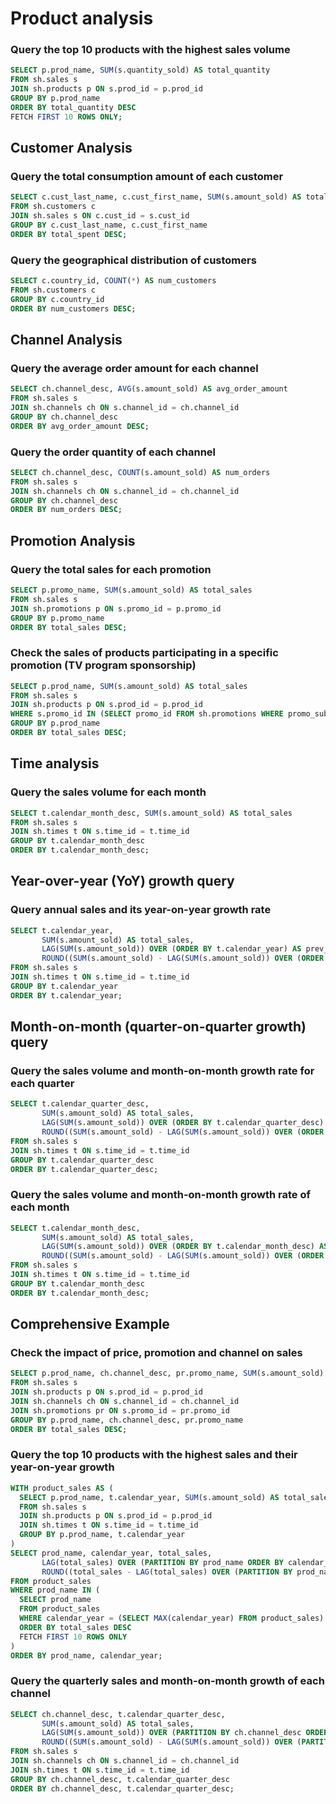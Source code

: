 # Product analysis
### Query the top 10 products with the highest sales volume
```sql
SELECT p.prod_name, SUM(s.quantity_sold) AS total_quantity
FROM sh.sales s
JOIN sh.products p ON s.prod_id = p.prod_id
GROUP BY p.prod_name
ORDER BY total_quantity DESC
FETCH FIRST 10 ROWS ONLY;
```

## Customer Analysis
### Query the total consumption amount of each customer
```sql
SELECT c.cust_last_name, c.cust_first_name, SUM(s.amount_sold) AS total_spent
FROM sh.customers c
JOIN sh.sales s ON c.cust_id = s.cust_id
GROUP BY c.cust_last_name, c.cust_first_name
ORDER BY total_spent DESC;
```
### Query the geographical distribution of customers
```sql
SELECT c.country_id, COUNT(*) AS num_customers
FROM sh.customers c
GROUP BY c.country_id
ORDER BY num_customers DESC;
```

## Channel Analysis
### Query the average order amount for each channel
```sql
SELECT ch.channel_desc, AVG(s.amount_sold) AS avg_order_amount
FROM sh.sales s
JOIN sh.channels ch ON s.channel_id = ch.channel_id
GROUP BY ch.channel_desc
ORDER BY avg_order_amount DESC;
```
### Query the order quantity of each channel
```sql
SELECT ch.channel_desc, COUNT(s.amount_sold) AS num_orders
FROM sh.sales s
JOIN sh.channels ch ON s.channel_id = ch.channel_id
GROUP BY ch.channel_desc
ORDER BY num_orders DESC;
```

## Promotion Analysis
### Query the total sales for each promotion
```sql
SELECT p.promo_name, SUM(s.amount_sold) AS total_sales
FROM sh.sales s
JOIN sh.promotions p ON s.promo_id = p.promo_id
GROUP BY p.promo_name
ORDER BY total_sales DESC;
```
### Check the sales of products participating in a specific promotion (TV program sponsorship)
```sql
SELECT p.prod_name, SUM(s.amount_sold) AS total_sales
FROM sh.sales s
JOIN sh.products p ON s.prod_id = p.prod_id
WHERE s.promo_id IN (SELECT promo_id FROM sh.promotions WHERE promo_subcategory = 'TV program sponsorship')
GROUP BY p.prod_name
ORDER BY total_sales DESC;
```

## Time analysis
### Query the sales volume for each month
```sql
SELECT t.calendar_month_desc, SUM(s.amount_sold) AS total_sales
FROM sh.sales s
JOIN sh.times t ON s.time_id = t.time_id
GROUP BY t.calendar_month_desc
ORDER BY t.calendar_month_desc;
```

## Year-over-year (YoY) growth query
### Query annual sales and its year-on-year growth rate
```sql
SELECT t.calendar_year,
       SUM(s.amount_sold) AS total_sales,
       LAG(SUM(s.amount_sold)) OVER (ORDER BY t.calendar_year) AS prev_year_sales,
       ROUND((SUM(s.amount_sold) - LAG(SUM(s.amount_sold)) OVER (ORDER BY t.calendar_year)) / LAG(SUM(s.amount_sold)) OVER (ORDER BY t.calendar_year) * 100, 2) AS yoy_growth_rate
FROM sh.sales s
JOIN sh.times t ON s.time_id = t.time_id
GROUP BY t.calendar_year
ORDER BY t.calendar_year;
```

## Month-on-month (quarter-on-quarter growth) query
### Query the sales volume and month-on-month growth rate for each quarter
```sql
SELECT t.calendar_quarter_desc,
       SUM(s.amount_sold) AS total_sales,
       LAG(SUM(s.amount_sold)) OVER (ORDER BY t.calendar_quarter_desc) AS prev_quarter_sales,
       ROUND((SUM(s.amount_sold) - LAG(SUM(s.amount_sold)) OVER (ORDER BY t.calendar_quarter_desc)) / LAG(SUM(s.amount_sold)) OVER (ORDER BY t.calendar_quarter_desc) * 100, 2) AS qoq_growth_rate
FROM sh.sales s
JOIN sh.times t ON s.time_id = t.time_id
GROUP BY t.calendar_quarter_desc
ORDER BY t.calendar_quarter_desc;
```

### Query the sales volume and month-on-month growth rate of each month
```sql
SELECT t.calendar_month_desc,
       SUM(s.amount_sold) AS total_sales,
       LAG(SUM(s.amount_sold)) OVER (ORDER BY t.calendar_month_desc) AS prev_month_sales,
       ROUND((SUM(s.amount_sold) - LAG(SUM(s.amount_sold)) OVER (ORDER BY t.calendar_month_desc)) / LAG(SUM(s.amount_sold)) OVER (ORDER BY t.calendar_month_desc) * 100, 2) AS mom_growth_rate
FROM sh.sales s
JOIN sh.times t ON s.time_id = t.time_id
GROUP BY t.calendar_month_desc
ORDER BY t.calendar_month_desc;
```

## Comprehensive Example
### Check the impact of price, promotion and channel on sales
```sql
SELECT p.prod_name, ch.channel_desc, pr.promo_name, SUM(s.amount_sold) AS total_sales
FROM sh.sales s
JOIN sh.products p ON s.prod_id = p.prod_id
JOIN sh.channels ch ON s.channel_id = ch.channel_id
JOIN sh.promotions pr ON s.promo_id = pr.promo_id
GROUP BY p.prod_name, ch.channel_desc, pr.promo_name
ORDER BY total_sales DESC;
```

### Query the top 10 products with the highest sales and their year-on-year growth
```sql
WITH product_sales AS (
  SELECT p.prod_name, t.calendar_year, SUM(s.amount_sold) AS total_sales
  FROM sh.sales s
  JOIN sh.products p ON s.prod_id = p.prod_id
  JOIN sh.times t ON s.time_id = t.time_id
  GROUP BY p.prod_name, t.calendar_year
)
SELECT prod_name, calendar_year, total_sales,
       LAG(total_sales) OVER (PARTITION BY prod_name ORDER BY calendar_year) AS prev_year_sales,
       ROUND((total_sales - LAG(total_sales) OVER (PARTITION BY prod_name ORDER BY calendar_year)) / LAG(total_sales) OVER (PARTITION BY prod_name ORDER BY calendar_year) * 100, 2) AS yoy_growth_rate
FROM product_sales
WHERE prod_name IN (
  SELECT prod_name
  FROM product_sales
  WHERE calendar_year = (SELECT MAX(calendar_year) FROM product_sales)
  ORDER BY total_sales DESC
  FETCH FIRST 10 ROWS ONLY
)
ORDER BY prod_name, calendar_year;
```

### Query the quarterly sales and month-on-month growth of each channel
```sql
SELECT ch.channel_desc, t.calendar_quarter_desc,
       SUM(s.amount_sold) AS total_sales,
       LAG(SUM(s.amount_sold)) OVER (PARTITION BY ch.channel_desc ORDER BY t.calendar_quarter_desc) AS prev_quarter_sales,
       ROUND((SUM(s.amount_sold) - LAG(SUM(s.amount_sold)) OVER (PARTITION BY ch.channel_desc ORDER BY t.calendar_quarter_desc)) / LAG(SUM(s.amount_sold)) OVER (PARTITION BY ch.channel_desc ORDER BY t.calendar_quarter_desc) * 100, 2) AS qoq_growth_rate
FROM sh.sales s
JOIN sh.channels ch ON s.channel_id = ch.channel_id
JOIN sh.times t ON s.time_id = t.time_id
GROUP BY ch.channel_desc, t.calendar_quarter_desc
ORDER BY ch.channel_desc, t.calendar_quarter_desc;
```
